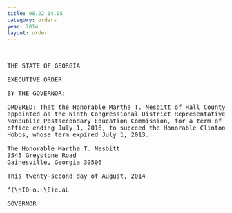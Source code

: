 ```yaml
---
title: 08.22.14.05
category: orders
year: 2014
layout: order
---
```


<pre> 

THE STATE OF GEORGIA

EXECUTIVE ORDER

BY THE GOVERNOR:

ORDERED: That the Honorable Martha T. Nesbitt of Hall County, Georgia, is
appointed as the Ninth Congressional District Representative on the
Nonpublic Postsecondary Education Commission, for a term of
office ending July 1, 2016, to succeed the Honorable Clinton G.
Hobbs, whose term expired July 1, 2013.

The Honorable Martha T. Nesbitt
3545 Greystone Road
Gainesville, Georgia 30506

This twenty-second day of August, 2014

‘(\nI0~o.~\E)e.aL

GOVERNOR

</pre>
